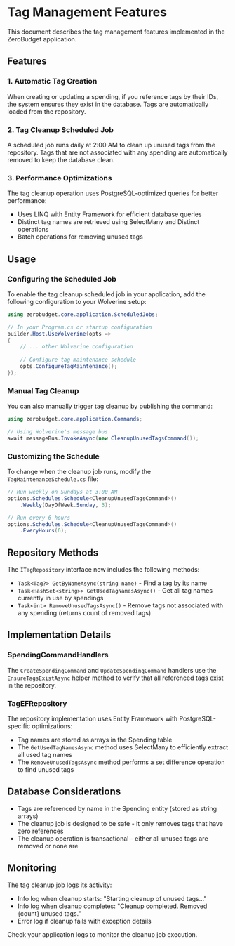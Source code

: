 # Tag Management Features

This document describes the tag management features implemented in the ZeroBudget application.

## Features

### 1. Automatic Tag Creation
When creating or updating a spending, if you reference tags by their IDs, the system ensures they exist in the database. Tags are automatically loaded from the repository.

### 2. Tag Cleanup Scheduled Job
A scheduled job runs daily at 2:00 AM to clean up unused tags from the repository. Tags that are not associated with any spending are automatically removed to keep the database clean.

### 3. Performance Optimizations
The tag cleanup operation uses PostgreSQL-optimized queries for better performance:
- Uses LINQ with Entity Framework for efficient database queries
- Distinct tag names are retrieved using SelectMany and Distinct operations
- Batch operations for removing unused tags

## Usage

### Configuring the Scheduled Job

To enable the tag cleanup scheduled job in your application, add the following configuration to your Wolverine setup:

```csharp
using zerobudget.core.application.ScheduledJobs;

// In your Program.cs or startup configuration
builder.Host.UseWolverine(opts =>
{
    // ... other Wolverine configuration
    
    // Configure tag maintenance schedule
    opts.ConfigureTagMaintenance();
});
```

### Manual Tag Cleanup

You can also manually trigger tag cleanup by publishing the command:

```csharp
using zerobudget.core.application.Commands;

// Using Wolverine's message bus
await messageBus.InvokeAsync(new CleanupUnusedTagsCommand());
```

### Customizing the Schedule

To change when the cleanup job runs, modify the `TagMaintenanceSchedule.cs` file:

```csharp
// Run weekly on Sundays at 3:00 AM
options.Schedules.Schedule<CleanupUnusedTagsCommand>()
    .Weekly(DayOfWeek.Sunday, 3);

// Run every 6 hours
options.Schedules.Schedule<CleanupUnusedTagsCommand>()
    .EveryHours(6);
```

## Repository Methods

The `ITagRepository` interface now includes the following methods:

- `Task<Tag?> GetByNameAsync(string name)` - Find a tag by its name
- `Task<HashSet<string>> GetUsedTagNamesAsync()` - Get all tag names currently in use by spendings
- `Task<int> RemoveUnusedTagsAsync()` - Remove tags not associated with any spending (returns count of removed tags)

## Implementation Details

### SpendingCommandHandlers
The `CreateSpendingCommand` and `UpdateSpendingCommand` handlers use the `EnsureTagsExistAsync` helper method to verify that all referenced tags exist in the repository.

### TagEFRepository
The repository implementation uses Entity Framework with PostgreSQL-specific optimizations:
- Tag names are stored as arrays in the Spending table
- The `GetUsedTagNamesAsync` method uses SelectMany to efficiently extract all used tag names
- The `RemoveUnusedTagsAsync` method performs a set difference operation to find unused tags

## Database Considerations

- Tags are referenced by name in the Spending entity (stored as string arrays)
- The cleanup job is designed to be safe - it only removes tags that have zero references
- The cleanup operation is transactional - either all unused tags are removed or none are

## Monitoring

The tag cleanup job logs its activity:
- Info log when cleanup starts: "Starting cleanup of unused tags..."
- Info log when cleanup completes: "Cleanup completed. Removed {count} unused tags."
- Error log if cleanup fails with exception details

Check your application logs to monitor the cleanup job execution.

